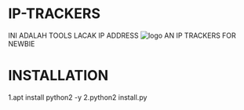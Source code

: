 # IP-TRACKERS
INI ADALAH TOOLS LACAK IP ADDRESS
![logo](https://user-images.githubusercontent.com/65691315/94237386-5b6c4200-ff41-11ea-9ce1-4d893b73d7c9.jpg)
AN IP TRACKERS FOR NEWBIE

# INSTALLATION
1.apt install python2 -y
2.python2 install.py
